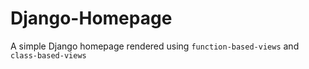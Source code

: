# Django-Homepage

A simple Django homepage rendered using `function-based-views` and `class-based-views`
